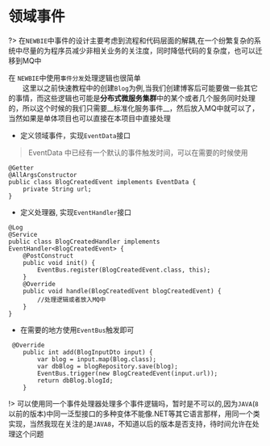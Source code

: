 # 领域事件

?> 在`NEWBIE`中事件的设计主要考虑到流程和代码层面的解耦,在一个纷繁复杂的系统中尽量的为程序员减少非相关业务的关注度，同时降低代码的复杂度，也可以迁移到MQ中

 在 `NEWBIE`中使用`事件分发`处理逻辑也很简单    
&emsp;&emsp;这里以之前快速教程中的创建`Blog`为例,当我们创建博客后可能要做一些其它的事情，而这些逻辑也可能是**分布式微服务集群**中的某个或者几个服务同时处理的，所以这个时候的我们只需要__标准化服务事件__，然后放入MQ中就可以了，当然如果是单体项目也可以直接在本项目中直接处理

 - 定义领域事件，实现`EventData`接口
> EventData 中已经有一个默认的事件触发时间，可以在需要的时候使用

```
@Getter
@AllArgsConstructor
public class BlogCreatedEvent implements EventData {
    private String url;
}
```

- 定义处理器, 实现`EventHandler`接口

```
@Log
@Service
public class BlogCreatedHandler implements EventHandler<BlogCreatedEvent> {
    @PostConstruct
    public void init() {
        EventBus.register(BlogCreatedEvent.class, this);
    }
    @Override
    public void handle(BlogCreatedEvent blogCreatedEvent) {
        //处理逻辑或者放入MQ中
    }
}
```

- 在需要的地方使用`EventBus`触发即可

```
 @Override
    public int add(BlogInputDto input) {
        var blog = input.map(Blog.class);
        var dbBlog = blogRepository.save(blog);
        EventBus.trigger(new BlogCreatedEvent(input.url));
        return dbBlog.blogId;
    }
```

!> 可以使用同一个事件处理器处理多个事件逻辑吗，暂时是不可以的,因为`JAVA`(`8`以前的版本)中同一泛型接口的多种变体不能像.NET等其它语言那样，用同一个类实现，当然我现在关注的是`JAVA8`，不知道以后的版本是否支持，待时间允许在处理这个问题